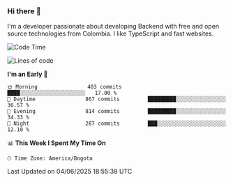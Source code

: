 ### Hi there 👋

I'm a developer passionate about developing Backend with free and open source technologies from Colombia. I like TypeScript and fast websites.

<!--START_SECTION:waka-->
![Code Time](http://img.shields.io/badge/Code%20Time-5%2C423%20hrs%2046%20mins-blue)

![Lines of code](https://img.shields.io/badge/From%20Hello%20World%20I%27ve%20Written-5.2%20million%20lines%20of%20code-blue)

**I'm an Early 🐤** 

```text
🌞 Morning                403 commits         ████░░░░░░░░░░░░░░░░░░░░░   17.00 % 
🌆 Daytime                867 commits         █████████░░░░░░░░░░░░░░░░   36.57 % 
🌃 Evening                814 commits         █████████░░░░░░░░░░░░░░░░   34.33 % 
🌙 Night                  287 commits         ███░░░░░░░░░░░░░░░░░░░░░░   12.10 % 
```


📊 **This Week I Spent My Time On** 

```text
🕑︎ Time Zone: America/Bogota
```


 Last Updated on 04/06/2025 18:55:38 UTC
<!--END_SECTION:waka-->
